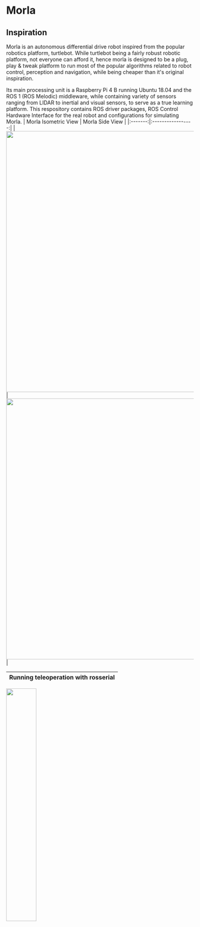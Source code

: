 # Morla

## Inspiration
Morla is an autonomous differential drive robot inspired from the popular robotics platform, turtlebot. While turtlebot being a fairly robust robotic platform, not everyone can afford it, hence morla is designed to be a plug, play & tweak platform to run most of the popular algorithms related to robot control, perception and navigation, while being cheaper than it's original inspiration.


Its main processing unit is a Raspberry Pi 4 B running Ubuntu 18.04 and the ROS 1 (ROS Melodic) middleware, while containing variety of sensors ranging from LIDAR to inertial and visual sensors, to serve as a true learning platform. This respository contains ROS driver packages, ROS Control Hardware Interface for the real robot and configurations for simulating Morla.
| Morla Isometric View | Morla Side View | 
|:-------:|:-----------------:|
|  [<img src="https://user-images.githubusercontent.com/97186785/167469105-67300ebb-e358-42b8-afb9-97fa182423ff.JPG" width="700">](https://youtu.be/IcYkQyzUqik) | <img src="https://user-images.githubusercontent.com/97186785/167471554-6f4d96a5-036d-4fa4-ae50-e7229ca264ae.JPG" width="700">|

| Running teleoperation with rosserial |
|:-------:|
<img src="media/morlaTemp.gif" width = "40%" height = "40%"/>
